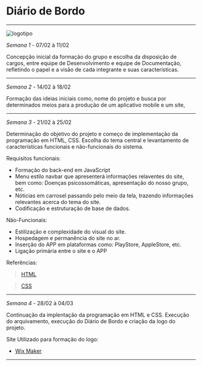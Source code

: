 # Diário de Bordo

---

![logotipo](https://user-images.githubusercontent.com/100129994/156848699-05107fc7-86ea-4c54-a858-833f096cbfab.jpeg)



*Semana 1* - 07/02 à 11/02

Concepção inicial da formação do grupo e escolha da disposição de cargos, entre equipe de Desenvolvimento e equipe de Documentação, refletindo o papel e a visão de cada integrante e suas características.

---

*Semana 2* - 14/02 à 18/02

Formação das ideias iniciais como, nome do projeto e busca por determinados meios para a produção de um aplicativo mobile e um site,

---

*Semana 3* - 21/02 à 25/02

Determinação do objetivo do projeto e começo de implementação da programação em HTML, CSS. Escolha do tema central e levantamento de características funcionais e não-funcionais do sistema.

Requisitos funcionais:

- Formação do back-end em JavaScript
- Menu estilo navbar que apresenterá informações relaventes do site, bem como: Doenças psicossomáticas, apresentação do nosso grupo, etc.
- Nóticias em carrosel passando pelo meio da tela, trazendo informações relevantes acerca do tema do site.
- Codificação e estruturação de base de dados.

Não-Funcionais:

- Estilização e complexidade do visual do site.
- Hospedagem e permanência do site no ar.
- Inserção do APP em plataformas como: PlayStore, AppleStore, etc.
- Ligação primária entre o site e o APP

Referências:

 > [HTML](https://developer.mozilla.org/pt-BR/docs/Web/HTML)
 
 > [CSS](https://developer.mozilla.org/pt-BR/docs/Web/CSS)

---

*Semana 4* - 28/02 à 04/03

Continuação da implentação da programação em HTML e CSS. Execução do arquivamento, execução do Diário de Bordo e criação da logo do projeto.

Site Utilizado para formação do logo:

+ [Wix Maker](https://pt.wix.com/logo/criar-logo)

---

















































































